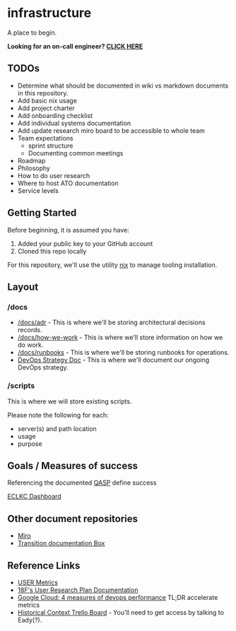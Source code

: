# infrastructure

A place to begin.

**Looking for an on-call engineer? [CLICK HERE](docs/how-we-work/pagerduty-email.md)**

## TODOs

- Determine what should be documented in wiki vs markdown documents in this repository.
- Add basic nix usage
- Add project charter
- Add onboarding checklist
- Add individual systems documentation
- Add update research miro board to be accessible to whole team
- Team expectations
  - sprint structure
  - Documenting common meetings
- Roadmap
- Philosophy
- How to do user research
- Where to host ATO documentation
- Service levels

## Getting Started

Before beginning, it is assumed you have:

1. Added your public key to your GitHub account
1. Cloned this repo locally

For this repository, we'll use the utility [nix](https://nixos.org/manual/nix/stable/) to manage tooling installation.

## Layout

### /docs

- [/docs/adr](./docs/adr/README.md) - This is where we'll be storing architectural decisions records.
- [/docs/how-we-work](./docs/how-we-work/README.md) - This is where we'll store information on how we do work.
- [/docs/runbooks](./docs/runbooks/README.md) - This is where we'll be storing runbooks for operations.
- [DevOps Strategy Doc](./docs/strategy.md) - This is where we'll document our ongoing DevOps strategy.

### /scripts

This is where we will store existing scripts.

Please note the following for each:

- server(s) and path location
- usage
- purpose

## Goals / Measures of success

Referencing the documented [QASP](https://app.box.com/file/793368311372) define success

[ECLKC Dashboard](https://eclkc.ohs.acf.hhs.gov/internal-use/eclkc-web-communication-standards/eclkc-analytics-dashboard)

## Other document repositories

- [Miro](https://miro.com/app/board/o9J_lL_TCxY=/)
- [Transition documentation Box](https://app.box.com/folder/133328677828)

## Reference Links

- [USER Metrics](https://medium.com/vmwaredesign/user-metrics-fd8e56914321)
- [18F's User Research Plan Documentation](https://ux-guide.18f.gov/research/plan/)
- [Google Cloud: 4 measures of devops performance](https://cloud.google.com/blog/products/devops-sre/using-the-four-keys-to-measure-your-devops-performance) TL;DR accelerate metrics
- [Historical Context Trello Board](https://trello.com/b/lPASAkHB/eclkc-web-hosting-agile-team-contract-no-gs00q17gwd2236-order-no-hhsp233201800062w) - You'll need to get access by talking to Eady(?).
